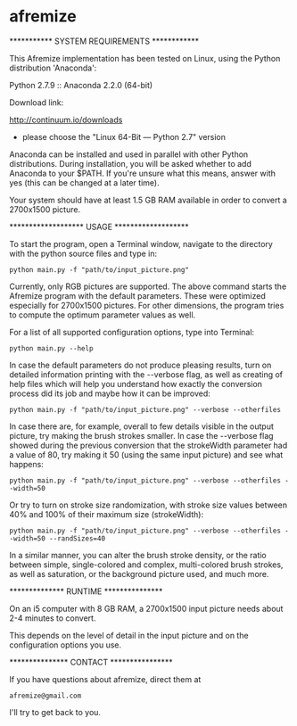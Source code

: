 # afremize

***********  SYSTEM REQUIREMENTS  ************

This Afremize implementation has been tested on Linux, using the Python distribution 'Anaconda':

Python 2.7.9 :: Anaconda 2.2.0 (64-bit)

Download link:

http://continuum.io/downloads
 - please choose the "Linux 64-Bit — Python 2.7" version

Anaconda can be installed and used in parallel with other Python distributions.
During installation, you will be asked whether to add Anaconda to your $PATH. If you're unsure what this means, answer with yes (this can be changed at a later time).

Your system should have at least 1.5 GB RAM available in order to convert a 2700x1500 picture.



*******************  USAGE  *******************

To start the program, open a Terminal window, navigate to the directory with the python source files and type in:


    python main.py -f "path/to/input_picture.png"


Currently, only RGB pictures are supported. The above command starts the Afremize program with the default parameters. These were optimized especially for 2700x1500 pictures. For other dimensions, the program tries to compute the optimum parameter values as well.

For a list of all supported configuration options, type into Terminal:
    
    python main.py --help

In case the default parameters do not produce pleasing results, turn on detailed information printing with the --verbose flag, as well as creating of help files which will help you understand how exactly the conversion process did its job and maybe how it can be improved:
    
    python main.py -f "path/to/input_picture.png" --verbose --otherfiles

In case there are, for example, overall to few details visible in the output picture, try making the brush strokes smaller. In case the --verbose flag showed during the previous conversion that the strokeWidth parameter had a value of 80, try making it 50 (using the same input picture) and see what happens:
    
    python main.py -f "path/to/input_picture.png" --verbose --otherfiles --width=50

Or try to turn on stroke size randomization, with stroke size values between 40% and 100% of their maximum size (strokeWidth):
    
    python main.py -f "path/to/input_picture.png" --verbose --otherfiles --width=50 --randSizes=40

In a similar manner, you can alter the brush stroke density, or the ratio between simple, single-colored and complex, multi-colored brush strokes, as well as saturation, or the background picture used, and much more.



**************  RUNTIME  ***************

On an i5 computer with 8 GB RAM, a 2700x1500 input picture needs about 2-4 minutes to convert.

This depends on the level of detail in the input picture and on the configuration options you use.


***************  CONTACT  ****************

If you have questions about afremize, direct them at

    afremize@gmail.com

I'll try to get back to you.
